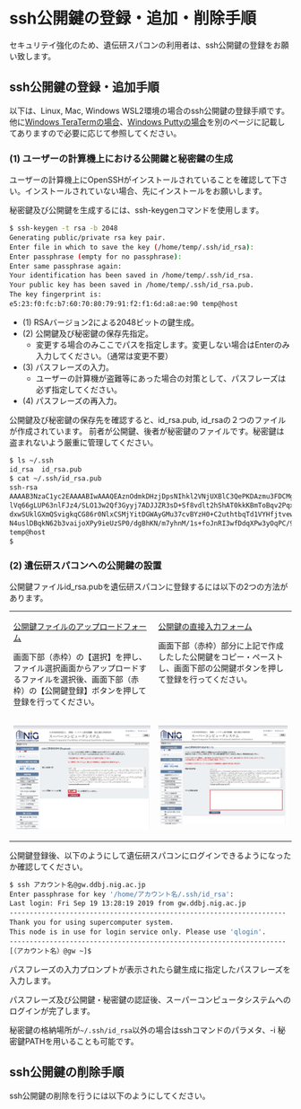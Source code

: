 # ssh公開鍵の登録・追加・削除手順

セキュリテイ強化のため、遺伝研スパコンの利用者は、ssh公開鍵の登録をお願い致します。

## ssh公開鍵の登録・追加手順

以下は、Linux, Mac, Windows WSL2環境の場合のssh公開鍵の登録手順です。他に[Windows TeraTermの場合](application/ssh_public_keys_teraterm.md)、[Windows Puttyの場合](application/ssh_public_keys_putty.md)を別のページに記載してありますので必要に応じて参照してください。


### (1) ユーザーの計算機上における公開鍵と秘密鍵の生成


ユーザーの計算機上にOpenSSHがインストールされていることを確認して下さい。インストールされていない場合、先にインストールをお願いします。


秘密鍵及び公開鍵を生成するには、ssh-keygenコマンドを使用します。

```bash
$ ssh-keygen -t rsa -b 2048                                                      (1)
Generating public/private rsa key pair.
Enter file in which to save the key (/home/temp/.ssh/id_rsa):                    (2)
Enter passphrase (empty for no passphrase):                                      (3)
Enter same passphrase again:                                                     (4)
Your identification has been saved in /home/temp/.ssh/id_rsa.
Your public key has been saved in /home/temp/.ssh/id_rsa.pub.
The key fingerprint is:
e5:23:f0:fc:b7:60:70:80:79:91:f2:f1:6d:a8:ae:90 temp@host
```
   
- (1) RSAバージョン2による2048ビットの鍵生成。
- (2) 公開鍵及び秘密鍵の保存先指定。
  - 変更する場合のみここでパスを指定します。変更しない場合はEnterのみ入力してください。（通常は変更不要）
- (3) パスフレーズの入力。
  - ユーザーの計算機が盗難等にあった場合の対策として、パスフレーズは必ず指定してください。
- (4) パスフレーズの再入力。


公開鍵及び秘密鍵の保存先を確認すると、id_rsa.pub, id_rsaの２つのファイルが作成されています。
前者が公開鍵、後者が秘密鍵のファイルです。秘密鍵は盗まれないよう厳重に管理してください。


```
$ ls ~/.ssh
id_rsa  id_rsa.pub
$ cat ~/.ssh/id_rsa.pub
ssh-rsa AAAAB3NzaC1yc2EAAAABIwAAAQEAznOdmkDHzjDpsNIhkl2VNjUXBlC3QePKDAzmu3FDCMgBYUDyiXAXLf85q25cy
lVq66gLUP63nlFJz4/SLO13w2Qf3Gyyj7ADJJZR3sD+Sf8vdlt2hShAT0kkKBmToBqv2Pqx2SfzRVedlyCE4YFieUVmZUkz95
dxwSUklGXmQSvigkqCG86r0NlxCSMjYitDGWAyGMu37cvBYzH0+C2uthtbqTd1VYHfjtvewySSZsvbVVnjLme0Ah2cAyifVaS
N4uslDBqkN62b3vaijoXPy9ieUzSP0/dgBhKN/m7yhnM/1s+foJnRI3wfDdqXPw3yOqPC/9EXrjnmdpEmpgMJTw== temp@host
$ 
```



### (2) 遺伝研スパコンへの公開鍵の設置

公開鍵ファイルid_rsa.pubを遺伝研スパコンに登録するには以下の2つの方法があります。

<table>
<tr valign="top">
<td>

[公開鍵ファイルのアップロードフォーム]()

画面下部（赤枠）の【選択】を押し、ファイル選択画面からアップロードするファイルを選択後、画面下部（赤枠）の【公開鍵登録】ボタンを押して登録を行ってください。

</td>
<td>

[公開鍵の直接入力フォーム](https://sc2.ddbj.nig.ac.jp/index.php/ja-form-ssh-application)

画面下部（赤枠）部分に上記で作成したした公開鍵をコピー・ペーストし、画面下部の公開鍵ボタンを押して登録を行ってください。

</td>
</tr>
<tr valign="top">
<td>

![](sshupload.jpeg)

</td>
<td>

![](sshdirectjpg.jpeg)

</td>
</tr>
</table>


公開鍵登録後、以下のようにして遺伝研スパコンにログインできるようになったか確認してください。

```bash
$ ssh アカウント名@gw.ddbj.nig.ac.jp
Enter passphrase for key '/home/アカウント名/.ssh/id_rsa':
Last login: Fri Sep 19 13:28:19 2019 from gw.ddbj.nig.ac.jp
---------------------------------------------------------------------
Thank you for using supercomputer system.
This node is in use for login service only. Please use 'qlogin'.
---------------------------------------------------------------------
[（アカウント名）@gw ~]$
```

パスフレーズの入力プロンプトが表示されたら鍵生成に指定したパスフレーズを入力します。

パスフレーズ及び公開鍵・秘密鍵の認証後、スーパーコンピュータシステムへのログインが完了します。

秘密鍵の格納場所が`~/.ssh/id_rsa`以外の場合はsshコマンドのパラメタ、-i 秘密鍵PATHを用いることも可能です。


## ssh公開鍵の削除手順

ssh公開鍵の削除を行うには以下のようにしてください。
